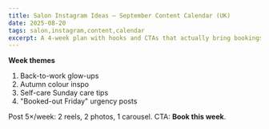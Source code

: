 ```yaml
---
title: Salon Instagram Ideas — September Content Calendar (UK)
date: 2025-08-20
tags: salon,instagram,content,calendar
excerpt: A 4-week plan with hooks and CTAs that actually bring bookings in.
---
```


**Week themes**
1. Back-to-work glow-ups  
2. Autumn colour inspo  
3. Self-care Sunday care tips  
4. "Booked-out Friday" urgency posts

Post 5×/week: 2 reels, 2 photos, 1 carousel. CTA: **Book this week**.